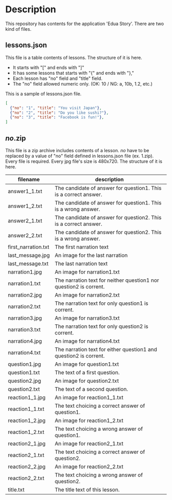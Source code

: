 # Description

This repository has contents for the application 'Edua Story'.
There are two kind of files.

## lessons.json

This file is a table contents of lessons. The structure of it is here.

* It starts with "[" and ends with "]"
* It has some lessons that starts with "{" and ends with "},"
* Each lesson has "no" field and "title" field.
* The "no" field allowed numeric only. (OK: 10 / NG: a, 10b, 1.2, etc.)

This is a sample of lessons.json file.

```json
[
  {"no": "1", "title": "You visit Japan"},
  {"no": "2", "title": "Do you like sushi?"},
  {"no": "3", "title": "Facebook is fun!"},
]
```

## <i>no</i>.zip

This file is a zip archive includes contents of a lesson. <i>no</i> have to be replaced by a value of "no" field defined in lessons.json file (ex. 1.zip). Every file is required. Every jpg file's size is 480x720. The structure of it is here.

| filename | description |
| ------------- | ------- |
| answer1_1.txt | The candidate of answer for question1. This is a correct answer. |
| answer1_2.txt | The candidate of answer for question1. This is a wrong answer. |
| answer2_1.txt | The candidate of answer for question2. This is a correct answer. |
| answer2_2.txt | The candidate of answer for question2. This is a wrong answer. |
| first_narration.txt | The first narration text |
| last_message.jpg | An image for the last narration |
| last_message.txt | The last narration text |
| narration1.jpg | An image for narration1.txt |
| narration1.txt | The narration text for neither question1 nor question2 is corrent. |
| narration2.jpg | An image for narration2.txt |
| narration2.txt | The narration text for only question1 is corrent. |
| narration3.jpg | An image for narration3.txt |
| narration3.txt | The narration text for only question2 is corrent. |
| narration4.jpg | An image for narration4.txt |
| narration4.txt | The narration text for either question1 and question2 is corrent. |
| question1.jpg | An image for question1.txt |
| question1.txt | The text of a first question. |
| question2.jpg | An image for question2.txt |
| question2.txt | The text of a second question. |
| reaction1_1.jpg | An image for reaction1_1.txt |
| reaction1_1.txt | The text choicing a correct answer of question1. |
| reaction1_2.jpg | An image for reaction1_2.txt |
| reaction1_2.txt | The text choicing a wrong answer of question1. |
| reaction2_1.jpg | An image for reaction2_1.txt |
| reaction2_1.txt | The text choicing a correct answer of question2. |
| reaction2_2.jpg | An image for reaction2_2.txt |
| reaction2_2.txt | The text choicing a wrong answer of question2. |
| title.txt | The title text of this lesson. |
